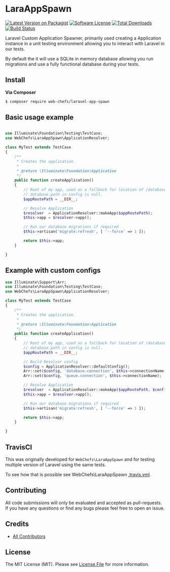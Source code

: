 # LaraAppSpawn

[![Latest Version on Packagist][ico-version]][link-packagist]
[![Software License][ico-license]](LICENSE.md)
[![Total Downloads][ico-downloads]][link-downloads]
[![Build Status][ico-travis]][link-travis]

Laravel Custom Application Spawner, primarily used creating a Application instance in a unit testing environment allowing you to interact with Laravel in our tests.

By default the it will use a SQLite in memory database allowing you run migrations and use a fully functional database during your tests.

## Install

__Via Composer__

``` bash
$ composer require web-chefs/laravel-app-spawn
```

## Basic usage example

```php

use Illuminate\Foundation\Testing\TestCase;
use WebChefs\LaraAppSpawn\ApplicationResolver;

class MyTest extends TestCase
{
    /**
     * Creates the application.
     *
     * @return \Illuminate\Foundation\Application
     */
    public function createApplication()
    {
        // Root of my app, used as a fallback for location of /database when
        // database.path in config is null.
        $appRoutePath = __DIR__;

        // Resolve Application
        $resolver  = ApplicationResolver::makeApp($appRoutePath);
        $this->app = $resolver->app();

        // Run our database migrations if required
        $this->artisan('migrate:refresh', [ '--force' => 1 ]);

        return $this->app;
    }

}
```

## Example with custom configs

```php
use Illuminate\Support\Arr;
use Illuminate\Foundation\Testing\TestCase;
use WebChefs\LaraAppSpawn\ApplicationResolver;

class MyTest extends TestCase
{
    /**
     * Creates the application.
     *
     * @return \Illuminate\Foundation\Application
     */
    public function createApplication()
    {
        // Root of my app, used as a fallback for location of /database when
        // database.path in config is null.
        $appRoutePath = __DIR__;

        // Build Resolver config
        $config = ApplicationResolver::defaultConfig();
        Arr::set($config, 'database.connection', $this->connectionName);
        Arr::set($config, 'queue.connection', $this->connectionName);

        // Resolve Application
        $resolver  = ApplicationResolver::makeApp($appRoutePath, $config);
        $this->app = $resolver->app();

        // Run our database migrations if required
        $this->artisan('migrate:refresh', [ '--force' => 1 ]);

        return $this->app;
    }

}
```

## TravisCI

This was originally developed for `WebChefs\LaraAppSpawn` and for testing multiple version of Laravel using the same tests.

To see how that is possible see WebChefs\LaraAppSpawn [.travis.yml](https://github.com/web-chefs/QueueButler/blob/master/.travis.yml).

## Contributing

All code submissions will only be evaluated and accepted as pull-requests. If you have any questions or find any bugs please feel free to open an issue.

## Credits

- [All Contributors][link-contributors]

## License

The MIT License (MIT). Please see [License File](LICENSE) for more information.

[ico-version]: https://img.shields.io/packagist/v/web-chefs/laravel-app-spawn.svg?style=flat-square
[ico-license]: https://img.shields.io/badge/license-MIT-brightgreen.svg?style=flat-square
[ico-downloads]: https://img.shields.io/packagist/dt/web-chefs/laravel-app-spawn.svg?style=flat-square
[ico-travis]: https://img.shields.io/travis/web-chefs/LaraAppSpawn/master.svg?style=flat-square

[link-packagist]: https://packagist.org/packages/web-chefs/laravel-app-spawn
[link-travis]: https://travis-ci.org/web-chefs/LaraAppSpawn
[link-downloads]: https://packagist.org/packages/web-chefs/laravel-app-spawn
[link-author]: https://github.com/JFossey
[link-contributors]: ../../contributors
